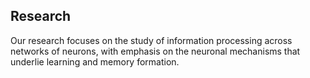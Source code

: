 

## Research
Our research focuses on the study of information processing across networks of neurons, with emphasis on the neuronal mechanisms that underlie learning and memory formation. 
